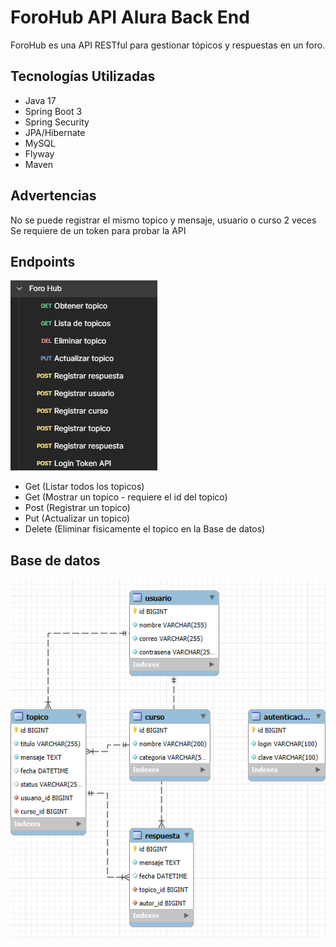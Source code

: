 # ForoHub API Alura Back End

ForoHub es una API RESTful para gestionar tópicos y respuestas en un foro.


## Tecnologías Utilizadas

- Java 17
- Spring Boot 3
- Spring Security
- JPA/Hibernate
- MySQL
- Flyway
- Maven

## Advertencias
No se puede registrar el mismo topico y mensaje, usuario o curso 2 veces
Se requiere de un token para probar la API

## Endpoints

![forohub](src/main/java/com/forohubapi/assets/forohub.png)

- Get (Listar todos los topicos)
- Get (Mostrar un topico - requiere el id del topico)
- Post (Registrar un topico)
- Put (Actualizar un topico)
- Delete (Eliminar fisicamente el topico en la Base de datos)

## Base de datos

![forohub-bd](src/main/java/com/forohubapi/assets/bd.png)
